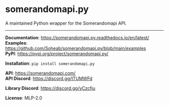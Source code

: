 # somerandomapi.py
A maintained Python wrapper for the Somerandomapi API.

----

**Documentation**: https://somerandomapi.py.readthedocs.io/en/latest/ \
**Examples**: https://github.com/Soheab/somerandomapi.py/blob/main/examples \
**PyPI**: https://pypi.org/project/somerandomapi.py/

**Installation**: `pip install somerandomapi.py`


**API**: https://somerandomapi.com/ \
**API Discord**: https://discord.gg/tTUMWFd

**Library Discord**: https://discord.gg/yCzcfju


**License**: MLP-2.0